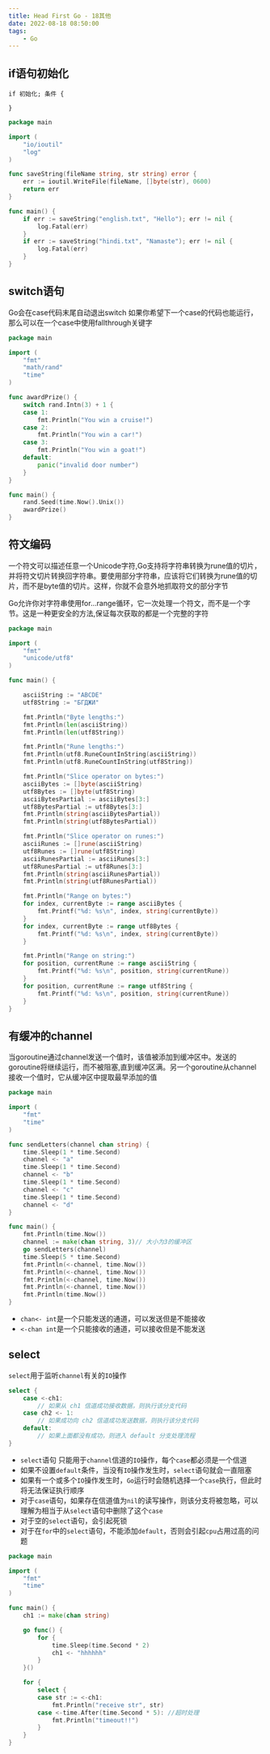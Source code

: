 ```yaml
---
title: Head First Go - 18其他
date: 2022-08-18 08:50:00
tags:
    - Go
---
```


## if语句初始化

    if 初始化; 条件 {

    }

```go
package main

import (
	"io/ioutil"
	"log"
)

func saveString(fileName string, str string) error {
	err := ioutil.WriteFile(fileName, []byte(str), 0600)
	return err
}

func main() {
	if err := saveString("english.txt", "Hello"); err != nil {
		log.Fatal(err)
	}
	if err := saveString("hindi.txt", "Namaste"); err != nil {
		log.Fatal(err)
	}
}
```

## switch语句
Go会在case代码末尾自动退出switch
如果你希望下一个case的代码也能运行，那么可以在一个case中使用fallthrough关键字

```go
package main

import (
	"fmt"
	"math/rand"
	"time"
)

func awardPrize() {
	switch rand.Intn(3) + 1 {
	case 1:
		fmt.Println("You win a cruise!")
	case 2:
		fmt.Println("You win a car!")
	case 3:
		fmt.Println("You win a goat!")
	default:
		panic("invalid door number")
	}
}

func main() {
	rand.Seed(time.Now().Unix())
	awardPrize()
}
```
## 符文编码
一个符文可以描述任意一个Unicode字符,Go支持将字符串转换为rune值的切片，并将符文切片转换回字符串。要使用部分字符串，应该将它们转换为rune值的切片，而不是byte值的切片。这样，你就不会意外地抓取符文的部分字节

Go允许你对字符串使用for...range循环，它一次处理一个符文，而不是一个字节。这是一种更安全的方法,保证每次获取的都是一个完整的字符

```go
package main

import (
	"fmt"
	"unicode/utf8"
)

func main() {

	asciiString := "ABCDE"
	utf8String := "БГДЖИ"

	fmt.Println("Byte lengths:")
	fmt.Println(len(asciiString))
	fmt.Println(len(utf8String))

	fmt.Println("Rune lengths:")
	fmt.Println(utf8.RuneCountInString(asciiString))
	fmt.Println(utf8.RuneCountInString(utf8String))

	fmt.Println("Slice operator on bytes:")
	asciiBytes := []byte(asciiString)
	utf8Bytes := []byte(utf8String)
	asciiBytesPartial := asciiBytes[3:]
	utf8BytesPartial := utf8Bytes[3:]
	fmt.Println(string(asciiBytesPartial))
	fmt.Println(string(utf8BytesPartial))

	fmt.Println("Slice operator on runes:")
	asciiRunes := []rune(asciiString)
	utf8Runes := []rune(utf8String)
	asciiRunesPartial := asciiRunes[3:]
	utf8RunesPartial := utf8Runes[3:]
	fmt.Println(string(asciiRunesPartial))
	fmt.Println(string(utf8RunesPartial))

	fmt.Println("Range on bytes:")
	for index, currentByte := range asciiBytes {
		fmt.Printf("%d: %s\n", index, string(currentByte))
	}
	for index, currentByte := range utf8Bytes {
		fmt.Printf("%d: %s\n", index, string(currentByte))
	}

	fmt.Println("Range on string:")
	for position, currentRune := range asciiString {
		fmt.Printf("%d: %s\n", position, string(currentRune))
	}
	for position, currentRune := range utf8String {
		fmt.Printf("%d: %s\n", position, string(currentRune))
	}
}

```

## 有缓冲的channel
当goroutine通过channel发送一个值时，该值被添加到缓冲区中。发送的goroutine将继续运行，而不被阻塞,直到缓冲区满。另一个goroutine从channel接收一个值时，它从缓冲区中提取最早添加的值

```go
package main

import (
	"fmt"
	"time"
)

func sendLetters(channel chan string) {
	time.Sleep(1 * time.Second)
	channel <- "a"
	time.Sleep(1 * time.Second)
	channel <- "b"
	time.Sleep(1 * time.Second)
	channel <- "c"
	time.Sleep(1 * time.Second)
	channel <- "d"
}

func main() {
	fmt.Println(time.Now())
	channel := make(chan string, 3)// 大小为3的缓冲区
	go sendLetters(channel)
	time.Sleep(5 * time.Second)
	fmt.Println(<-channel, time.Now())
	fmt.Println(<-channel, time.Now())
	fmt.Println(<-channel, time.Now())
	fmt.Println(<-channel, time.Now())
	fmt.Println(time.Now())
}
```

- `chan<- int`是一个只能发送的通道，可以发送但是不能接收
- `<-chan int`是一个只能接收的通道，可以接收但是不能发送

## select
`select`用于监听`channel`有关的`IO`操作

```go
select {
    case <-ch1:
        // 如果从 ch1 信道成功接收数据，则执行该分支代码
    case ch2 <- 1:
        // 如果成功向 ch2 信道成功发送数据，则执行该分支代码
    default:
        // 如果上面都没有成功，则进入 default 分支处理流程
}
```

- `select`语句 只能用于`channel`信道的`IO`操作，每个`case`都必须是一个信道
- 如果不设置`default`条件，当没有`IO`操作发生时，`select`语句就会一直阻塞
- 如果有一个或多个`IO`操作发生时，`Go`运行时会随机选择一个`case`执行，但此时将无法保证执行顺序
- 对于`case`语句，如果存在信道值为`nil`的读写操作，则该分支将被忽略，可以理解为相当于从`select`语句中删除了这个`case`
- 对于空的`select`语句，会引起死锁
- 对于在`for`中的`select`语句，不能添加`default`，否则会引起`cpu`占用过高的问题

```go
package main

import (
	"fmt"
	"time"
)

func main() {
	ch1 := make(chan string)

	go func() {
		for {
			time.Sleep(time.Second * 2)
			ch1 <- "hhhhhh"
		}
	}()

	for {
		select {
		case str := <-ch1:
			fmt.Println("receive str", str)
		case <-time.After(time.Second * 5): //超时处理
			fmt.Println("timeout!!")
		}
	}
}
```